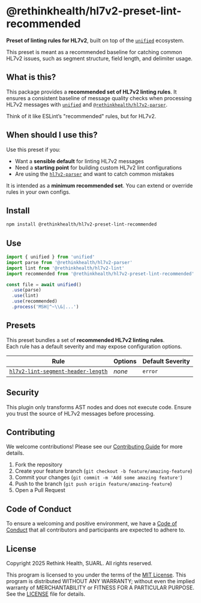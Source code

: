 # @rethinkhealth/hl7v2-preset-lint-recommended

**Preset of linting rules for HL7v2**, built on top of the [`unified`][github-unified] ecosystem.  

This preset is meant as a recommended baseline for catching common HL7v2 issues, such as segment structure, field length, and delimiter usage.

## What is this?

This package provides a **recommended set of HL7v2 linting rules**. It ensures a consistent baseline of message quality checks when processing HL7v2 messages with [`unified`][github-unified] and [`@rethinkhealth/hl7v2-parser`][github-hl7v2-parser].

Think of it like ESLint’s "recommended" rules, but for HL7v2.

## When should I use this?

Use this preset if you:

* Want a **sensible default** for linting HL7v2 messages
* Need a **starting point** for building custom HL7v2 lint configurations
* Are using the [`hl7v2-parser`][github-hl7v2-parser] and want to catch common mistakes

It is intended as a **minimum recommended set**. You can extend or override rules in your own configs.

## Install

```sh
npm install @rethinkhealth/hl7v2-preset-lint-recommended
```

## Use

```typescript
import { unified } from 'unified'
import parse from '@rethinkhealth/hl7v2-parser'
import lint from '@rethinkhealth/hl7v2-lint'
import recommended from '@rethinkhealth/hl7v2-preset-lint-recommended'

const file = await unified()
  .use(parse)
  .use(lint)
  .use(recommended)
  .process('MSH|^~\\&|...')
```

## Presets

This preset bundles a set of **recommended HL7v2 linting rules**.  
Each rule has a default severity and may expose configuration options.

| Rule                                                                 | Options         | Default Severity |
|----------------------------------------------------------------------|-----------------|------------------|
| [`hl7v2-lint-segment-header-length`](../hl7v2-lint-segment-header-length) | *none*          | `error`          |


## Security

This plugin only transforms AST nodes and does not execute code. Ensure you trust the source of HL7v2 messages before processing.


## Contributing

We welcome contributions! Please see our [Contributing Guide][github-contributing] for more details.

1. Fork the repository
2. Create your feature branch (`git checkout -b feature/amazing-feature`)
3. Commit your changes (`git commit -m 'Add some amazing feature'`)
4. Push to the branch (`git push origin feature/amazing-feature`)
5. Open a Pull Request

## Code of Conduct

To ensure a welcoming and positive environment, we have a [Code of Conduct][github-code-of-conduct] that all contributors and participants are expected to adhere to.

## License

Copyright 2025 Rethink Health, SUARL. All rights reserved.

This program is licensed to you under the terms of the [MIT License](https://opensource.org/licenses/MIT). This program is distributed WITHOUT ANY WARRANTY; without even the implied warranty of MERCHANTABILITY or FITNESS FOR A PARTICULAR PURPOSE. See the [LICENSE][github-license] file for details.

[github-code-of-conduct]: https://github.com/rethinkhealth/hl7v2/blob/main/CODE_OF_CONDUCT.md
[github-license]: https://github.com/rethinkhealth/hl7v2/blob/main/LICENSE
[github-contributing]: https://github.com/rethinkhealth/hl7v2/blob/main/CONTRIBUTING.md

[github-unified]: https://github.com/unifiedjs/unified
[github-hl7v2-parser]: https://github.com/rethinkhealth/hl7v2/tree/main/packages/hl7v2-parser